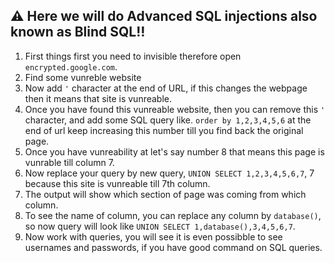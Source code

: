 ## :warning: Here we will do Advanced SQL injections also known as Blind SQL:bangbang:
1. First things first you need to invisible therefore open `encrypted.google.com`.
2. Find some vunreble website 
3. Now add `'` character at the end of URL, if this changes the webpage then it means that site is vunreable.
4. Once you have found this vunreable website, then you can remove this `'` character, and add some SQL query like. `order by 1,2,3,4,5,6` at the end of url
  keep increasing this number till you find back the original page.
5. Once you have vunreability at let's say number 8 that means this page is vunrable till column 7.
6. Now replace your query by new query, `UNION SELECT 1,2,3,4,5,6,7`, 7 because this site is vunreable till 7th column.
7. The output will show which section of page was coming from which column.
8. To see the name of column, you can replace any column by `database()`, so now query will look like `UNION SELECT 1,database(),3,4,5,6,7`.
9. Now work with queries, you will see it is even possibble to see usernames and passwords, if you have good command on SQL queries.
